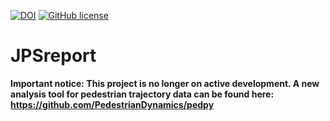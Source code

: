 
[![DOI](https://zenodo.org/badge/DOI/10.5281/zenodo.7319511.svg)](https://doi.org/10.5281/zenodo.7319511)
[![GitHub license](https://img.shields.io/badge/license-LGPL-blue.svg)](https://raw.githubusercontent.com/JuPedSim/jpsreport/master/LICENSE)

# JPSreport

**Important notice: This project is no longer on active development.
A new analysis tool for pedestrian trajectory data can be found here: https://github.com/PedestrianDynamics/pedpy**
